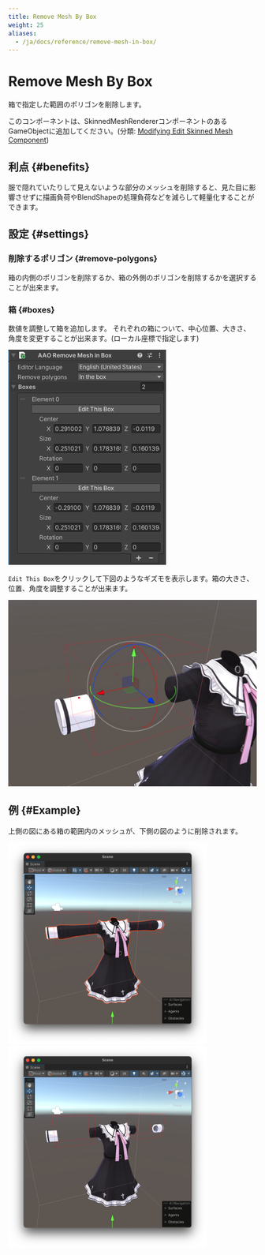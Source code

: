 ```yaml
---
title: Remove Mesh By Box
weight: 25
aliases: 
  - /ja/docs/reference/remove-mesh-in-box/
---
```


# Remove Mesh By Box

箱で指定した範囲のポリゴンを削除します。

このコンポーネントは、SkinnedMeshRendererコンポーネントのあるGameObjectに追加してください。(分類: [Modifying Edit Skinned Mesh Component](../../component-kind/edit-skinned-mesh-components#modifying-component))

## 利点 {#benefits}

服で隠れていたりして見えないような部分のメッシュを削除すると、見た目に影響させずに描画負荷やBlendShapeの処理負荷などを減らして軽量化することができます。

## 設定 {#settings}

### 削除するポリゴン {#remove-polygons}

箱の内側のポリゴンを削除するか、箱の外側のポリゴンを削除するかを選択することが出来ます。

### 箱 {#boxes}

数値を調整して箱を追加します。
それぞれの箱について、中心位置、大きさ、角度を変更することが出来ます。(ローカル座標で指定します)

![component.png](component.png)

`Edit This Box`をクリックして下図のようなギズモを表示します。箱の大きさ、位置、角度を調整することが出来ます。

<img src="gizmo.png" width="563">

## 例 {#Example}

上側の図にある箱の範囲内のメッシュが、下側の図のように削除されます。

<img src="before.png" width="403">
<img src="after.png" width="403">
